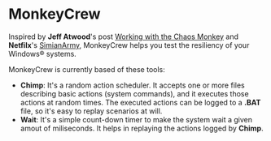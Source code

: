 # MonkeyCrew

Inspired by **Jeff Atwood**'s post [Working with the Chaos Monkey](https://blog.codinghorror.com/working-with-the-chaos-monkey/) and **Netfilx**'s [SimianArmy](https://github.com/Netfilx/SimianArmy), MonkeyCrew helps you test the resiliency of your Windows&reg; systems.

MonkeyCrew is currently based of these tools:

- **Chimp**: It's a random action scheduler. It accepts one or more files describing basic actions (system commands), and it executes those actions at random times. The executed actions can be logged to a **.BAT** file, so it's easy to replay scenarios at will.
- **Wait**: It's a simple count-down timer to make the system wait a given amout of miliseconds. It helps in replaying the actions logged by **Chimp**.
